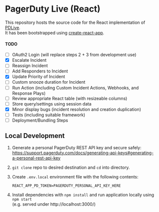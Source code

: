 # PagerDuty Live (React)

This repository hosts the source code for the React implementation of [PDLive](https://github.com/martindstone/PDlive).  
It has been bootstrapped using [create-react-app](https://github.com/facebook/create-react-app).

#### TODO

- [ ] OAuth2 Login (will replace steps 2 + 3 from development use)
- [x] Escalate Incident
- [ ] Reassign Incident
- [ ] Add Responders to Incident
- [x] Update Priority of Incident
- [ ] Custom snooze duration for Incident
- [ ] Run Action (including Custom Incident Actions, Webhooks, and Response Plays)
- [ ] Review appropriate React table (with resizeable columns)
- [ ] Store query/settings using session data
- [x] Minor display bugs (incident resolution and creation duplication)
- [ ] Tests (including suitable framework)
- [ ] Deployment/Bundling Steps

## Local Development

1. Generate a personal PagerDuty REST API key and secure safely:  
   https://support.pagerduty.com/docs/generating-api-keys#generating-a-personal-rest-api-key

2. `git clone` repo to desired destination and `cd` into directory.

3. Create `.env.local` environment file with the following contents:

   ```properties
   REACT_APP_PD_TOKEN=PAGERDUTY_PERSONAL_API_KEY_HERE
   ```

4. Install dependencies with `npm install` and run application locally using `npm start`  
   (e.g. served under http://localhost:3000/)

